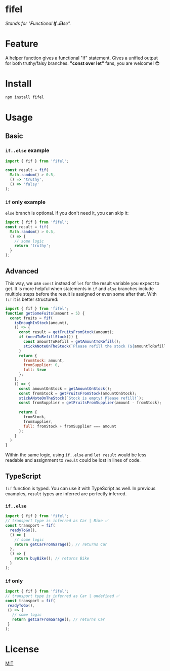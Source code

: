 # fifel
_Stands for "**F**unctional **If**..**El**se"._

# Feature

A helper function gives a functional "if" statement. Gives a unified output for both truthy/falsy branches.
**"const over let"** fans, you are welcome! 😎

# Install

```sh
npm install fifel
```

# Usage

## Basic

### `if..else` example

```js
import { fif } from 'fifel';

const result = fif(
  Math.random() > 0.5,
  () => 'truthy',
  () => 'falsy'
);
```

### `if` only example

`else` branch is optional. If you don't need it, you can skip it:

```js
import { fif } from 'fifel';
const result = fif(
  Math.random() > 0.5,
  () => {
    // some logic
    return 'truthy';
  }
);
```

## Advanced

This way, we use `const` instead of `let` for the result variable you expect to get. 
It is more helpful when statements in `if` and `else` branches include multiple steps before the result is assigned or even some after that. With `fif` it is better structured:

```js
import { fif } from 'fifel';
function getSomeFuits(amount = 5) {
  const fruits = fif(
    isEnoughInStock(amount),
    () => {
      const result = getFruitsFromStock(amount);
      if (needToRefillStock()) {
        const amountToRefill = getAmountToRefill();
        stickANoteOnTheStock(`Please refill the stock (${amountToRefill} pcs)!`);
      }
      return {
        fromStock: amount,
        fromSupplier: 0,
        full: true
      };
    },
    () => {
      const amountOnStock = getAmountOnStock();
      const fromStock = getFruitsFromStock(amountOnStock);
      stickANoteOnTheStock(`Stock is empty! Please refill!`);
      const fromSupplier = getFruitsFromSupplier(amount - fromStock);
      
      return { 
        fromStock,
        fromSupplier,
        full: fromStock + fromSupplier === amount
      };
    }
  )
}
```
Within the same logic, using `if..else` and `let result` would be less readable and assignment to `result` could be lost in lines of code.

## TypeScript
`fif` function is typed. You can use it with TypeScript as well.
In previous examples, `result` types are inferred are perfectly inferred.

### `if..else`

```ts
import { fif } from 'fifel';
// transport type is inferred as Car | Bike ✅
const transport = fif(
  readyToGo(),
  () => {
    // some logic
    return getCarFromGarage(); // returns Car
  },
  () => {
    return buyBike(); // returns Bike
  }
);
```

### `if` only

 ```ts
import { fif } from 'fifel';
// transport type is inferred as Car | undefined ✅
const transport = fif(
  readyToGo(),
  () => {
    // some logic
    return getCarFromGarage(); // returns Car
  }
);
 ```

# License

[MIT](LICENSE)
